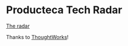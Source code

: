 # Producteca Tech Radar

[The radar](https://radar.thoughtworks.com/?sheetId=https%3A%2F%2Fproducteca-tech-radar.s3.amazonaws.com%2FProducteca.csv)

Thanks to [ThoughtWorks](https://radar.thoughtworks.com/)!